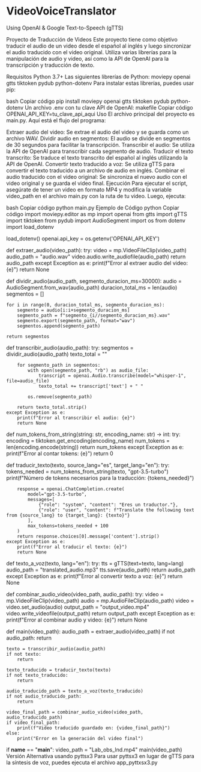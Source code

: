 # VideoVoiceTranslator
Using OpenAI  &amp; Google Text-to-Speech (gTTS)

Proyecto de Traducción de Videos
Este proyecto tiene como objetivo traducir el audio de un video desde el español al inglés y luego sincronizar el audio traducido con el video original. Utiliza varias librerías para la manipulación de audio y video, así como la API de OpenAI para la transcripción y traducción de texto.

Requisitos
Python 3.7+
Las siguientes librerías de Python:
moviepy
openai
gtts
tiktoken
pydub
python-dotenv
Para instalar estas librerías, puedes usar pip:

bash
Copiar código
pip install moviepy openai gtts tiktoken pydub python-dotenv
Un archivo .env con tu clave API de OpenAI:
makefile
Copiar código
OPENAI_API_KEY=tu_clave_api_aqui
Uso
El archivo principal del proyecto es main.py. Aquí está el flujo del programa:

Extraer audio del video:
Se extrae el audio del video y se guarda como un archivo WAV.
Dividir audio en segmentos:
El audio se divide en segmentos de 30 segundos para facilitar la transcripción.
Transcribir el audio:
Se utiliza la API de OpenAI para transcribir cada segmento de audio.
Traducir el texto transcrito:
Se traduce el texto transcrito del español al inglés utilizando la API de OpenAI.
Convertir texto traducido a voz:
Se utiliza gTTS para convertir el texto traducido a un archivo de audio en inglés.
Combinar el audio traducido con el video original:
Se sincroniza el nuevo audio con el video original y se guarda el video final.
Ejecución
Para ejecutar el script, asegúrate de tener un video en formato MP4 y modifica la variable video_path en el archivo main.py con la ruta de tu video. Luego, ejecuta:

bash
Copiar código
python main.py
Ejemplo de Código
python
Copiar código
import moviepy.editor as mp
import openai
from gtts import gTTS
import tiktoken
from pydub import AudioSegment
import os
from dotenv import load_dotenv

load_dotenv()
openai.api_key = os.getenv('OPENAI_API_KEY')

def extraer_audio(video_path):
    try:
        video = mp.VideoFileClip(video_path)
        audio_path = "audio.wav"
        video.audio.write_audiofile(audio_path)
        return audio_path
    except Exception as e:
        print(f"Error al extraer audio del video: {e}")
        return None

def dividir_audio(audio_path, segmento_duracion_ms=30000):
    audio = AudioSegment.from_wav(audio_path)
    duracion_total_ms = len(audio)
    segmentos = []

    for i in range(0, duracion_total_ms, segmento_duracion_ms):
        segmento = audio[i:i+segmento_duracion_ms]
        segmento_path = f"segmento_{i//segmento_duracion_ms}.wav"
        segmento.export(segmento_path, format="wav")
        segmentos.append(segmento_path)

    return segmentos

def transcribir_audio(audio_path):
    try:
        segmentos = dividir_audio(audio_path)
        texto_total = ""
        
        for segmento_path in segmentos:
            with open(segmento_path, "rb") as audio_file:
                transcript = openai.Audio.transcribe(model="whisper-1", file=audio_file)
                texto_total += transcript['text'] + " "
            
            os.remove(segmento_path)
        
        return texto_total.strip()
    except Exception as e:
        print(f"Error al transcribir el audio: {e}")
        return None

def num_tokens_from_string(string: str, encoding_name: str) -> int:
    try:
        encoding = tiktoken.get_encoding(encoding_name)
        num_tokens = len(encoding.encode(string))
        return num_tokens
    except Exception as e:
        print(f"Error al contar tokens: {e}")
        return 0

def traducir_texto(texto, source_lang="es", target_lang="en"):
    try:
        tokens_needed = num_tokens_from_string(texto, "gpt-3.5-turbo")
        print(f"Número de tokens necesarios para la traducción: {tokens_needed}")

        response = openai.ChatCompletion.create(
            model="gpt-3.5-turbo",
            messages=[
                {"role": "system", "content": "Eres un traductor."},
                {"role": "user", "content": f"Translate the following text from {source_lang} to {target_lang}: {texto}"}
            ],
            max_tokens=tokens_needed + 100
        )
        return response.choices[0].message['content'].strip()
    except Exception as e:
        print(f"Error al traducir el texto: {e}")
        return None

def texto_a_voz(texto, lang="en"):
    try:
        tts = gTTS(text=texto, lang=lang)
        audio_path = "translated_audio.mp3"
        tts.save(audio_path)
        return audio_path
    except Exception as e:
        print(f"Error al convertir texto a voz: {e}")
        return None

def combinar_audio_video(video_path, audio_path):
    try:
        video = mp.VideoFileClip(video_path)
        audio = mp.AudioFileClip(audio_path)
        video = video.set_audio(audio)
        output_path = "output_video.mp4"
        video.write_videofile(output_path)
        return output_path
    except Exception as e:
        print(f"Error al combinar audio y video: {e}")
        return None

def main(video_path):
    audio_path = extraer_audio(video_path)
    if not audio_path:
        return

    texto = transcribir_audio(audio_path)
    if not texto:
        return

    texto_traducido = traducir_texto(texto)
    if not texto_traducido:
        return

    audio_traducido_path = texto_a_voz(texto_traducido)
    if not audio_traducido_path:
        return

    video_final_path = combinar_audio_video(video_path, audio_traducido_path)
    if video_final_path:
        print(f"Video traducido guardado en: {video_final_path}")
    else:
        print("Error en la generación del video final")

if __name__ == "__main__":
    video_path = "Lab_obs_lnd.mp4"
    main(video_path)
Versión Alternativa usando pyttsx3
Para usar pyttsx3 en lugar de gTTS para la síntesis de voz, puedes ejecuta el archivo app_pyttxsx3.py
